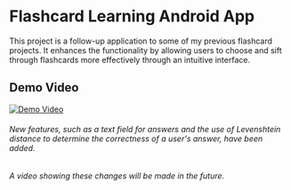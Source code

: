 # Flashcard Learning Android App
This project is a follow-up application to some of my previous flashcard projects. It enhances the functionality by allowing users to choose and sift through flashcards more effectively through an intuitive interface.

## Demo Video

[![Demo Video](https://github.com/user-attachments/assets/91a8beb7-acf1-4b72-878a-d74df8353239)](https://youtu.be/VO0GXAw3e3A?si=HUVuXsxv4jFyAnxX)

###### New features, such as a text field for answers and the use of Levenshtein distance to determine the correctness of a user's answer, have been added.
###### A video showing these changes will be made in the future.
